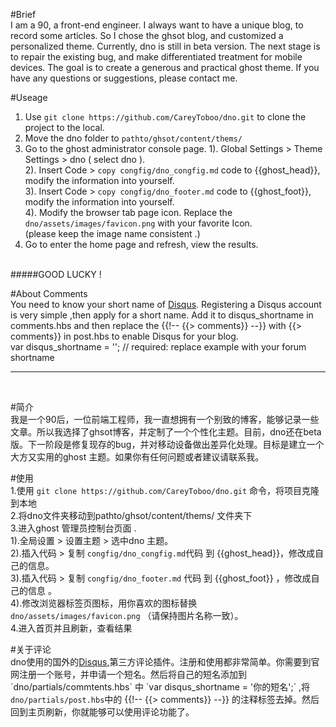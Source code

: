 #Brief
</br>
I am a 90, a front-end engineer. I always want to have a unique blog, to record some articles. So I chose the ghsot blog, and customized a personalized theme. Currently, dno is still in beta version. The next stage is to repair the existing bug, and make differentiated treatment for mobile devices. The goal is to create a generous and practical ghost theme. If you have any questions or suggestions, please contact me.

#Useage
</br>
1. Use `git clone https://github.com/CareyToboo/dno.git`  to clone the project to the local.</br>
2. Move the dno folder to `pathto/ghsot/content/thems/`</br>
3. Go to the ghost administrator console page.
	1). Global Settings > Theme Settings >  dno ( select dno ).</br>
	2). Insert Code > `copy congfig/dno_congfig.md` code to {{ghost_head}}, modify the information into yourself.</br>
	3). Insert Code > `copy congfig/dno_footer.md` code to {{ghost_foot}}, modify the information into yourself.</br>
	4). Modify the browser tab page icon. Replace the `dno/assets/images/favicon.png` with your favorite Icon.</br> (please keep the image name consistent .)
4. Go to enter the home page and refresh, view the results.</br>
</br>
#####GOOD LUCKY !

#About Comments
</br>
You need to know your short name of [Disqus](https://disqus.com/,'Disqus'). Registering a Disqus account is very simple ,then apply for a short name.   Add it to disqus_shortname in comments.hbs and then replace the {{!-- {{> comments}} --}} with {{> comments}} in post.hbs to enable Disqus for your blog.
</br>
var disqus_shortname = ''; // required: replace example with your forum shortname
</br>
<hr>
</br>

#简介 
</br>
我是一个90后，一位前端工程师，我一直想拥有一个别致的博客，能够记录一些文章。所以我选择了ghsot博客，并定制了一个个性化主题。目前，dno还在beta版。下一阶段是修复现存的bug，并对移动设备做出差异化处理。目标是建立一个大方又实用的ghost 主题。如果你有任何问题或者建议请联系我。

#使用
</br>
1.使用 `git clone https://github.com/CareyToboo/dno.git` 命令，将项目克隆到本地</br>
2.将dno文件夹移动到pathto/ghsot/content/thems/ 文件夹下</br>
3.进入ghost 管理员控制台页面 . </br>
	 1).全局设置 > 设置主题 > 选中dno 主题。</br>
	 2).插入代码 > 复制 `congfig/dno_congfig.md`代码 到 {{ghost_head}}，修改成自己的信息。</br>
	 3).插入代码 > 复制 `congfig/dno_footer.md` 代码 到 {{ghost_foot}} ，修改成自己的信息 。</br>
 	 4).修改浏览器标签页图标，用你喜欢的图标替换 `dno/assets/images/favicon.png` （请保持图片名称一致）。</br>
4.进入首页并且刷新，查看结果</br>

#关于评论
</br>
dno使用的国外的[Disqus](https://disqus.com/,'Disqus'),第三方评论插件。注册和使用都非常简单。你需要到官网注册一个账号，并申请一个短名。然后将自己的短名添加到`dno/partials/commtents.hbs` 中 `var disqus_shortname = '你的短名';` ,将`dno/partials/post.hbs`中的 {{!-- {{> comments}} --}} 的注释标签去掉。然后回到主页刷新，你就能够可以使用评论功能了。



